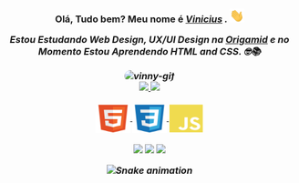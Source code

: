 <h3 align="center">Olá, Tudo bem? Meu nome é <a href="https://www.instagram.com/ygbvinny" target="_blank"><i>Vinicius<i></a> . <img alt="Hi.gif" height="24" width="25" src="Hi.gif"</h3>
   
  <p align="center">Estou Estudando Web Design, UX/UI Design na <a href="https://www.origamid.com/"><i>Origamid</i></a>
    e no Momento Estou Aprendendo HTML and CSS. 🤓📚</p>

    
<div align="center">
  <img alt="vinny-gif" height="500" style="border-radius:100px" src="vinny-gif.gif">
</div>
    
<div align="center">
  
  <a href="https://github.com/ygbvinny">
  <img height="180em" src="https://github-readme-stats.vercel.app/api?username=ygbvinny&show_icons=true&theme=midnight-purple&include_all_commits=true&count_private=true"/>
    <img height="150em" src="https://github-readme-stats.vercel.app/api/top-langs/?username=ygbvinny&layout=compact&langs_count=7&theme=midnight-purple"/>

</div>
 <br>
<div align="center" style="display: inline_block">
  
  <img align="center" alt="Vinny-HTML" height="50" width="60" src="https://raw.githubusercontent.com/devicons/devicon/master/icons/html5/html5-original.svg">
  <img align="center" alt="Vinny-CSS" height="50" width="60" src="https://raw.githubusercontent.com/devicons/devicon/master/icons/css3/css3-original.svg">
  <img align="center" alt="Vinny-Js" height="50" width="60" src="https://raw.githubusercontent.com/devicons/devicon/master/icons/javascript/javascript-plain.svg">
  
</div>
  <br>
<div align="center"> 
  <a href="https://www.youtube.com/c/YGBVINNY" target="_blank"><img src="https://img.shields.io/badge/YouTube-FF0000?style=for-the-badge&logo=youtube&logoColor=white" target="_blank"></a>
  <a href="https://instagram.com/ygbvinny" target="_blank"><img src="https://img.shields.io/badge/-Instagram-%23E4405F?style=for-the-badge&logo=instagram&logoColor=white" target="_blank"></a>
  <a href="https://www.linkedin.com/in/ygbvinny/" target="_blank"><img src="https://img.shields.io/badge/-LinkedIn-%230077B5?style=for-the-badge&logo=linkedin&logoColor=white" target="_blank"></a> 
  
  ![Snake animation](https://github.com/ygbvinny/ygbvinny/blob/output/github-contribution-grid-snake.svg)
  
</div>
